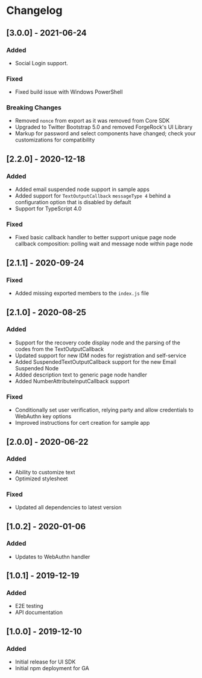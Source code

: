 # Changelog

## [3.0.0] - 2021-06-24

### Added

- Social Login support.

### Fixed

- Fixed build issue with Windows PowerShell

### Breaking Changes

- Removed `nonce` from export as it was removed from Core SDK
- Upgraded to Twitter Bootstrap 5.0 and removed ForgeRock's UI Library
- Markup for password and select components have changed; check your customizations for compatibility

## [2.2.0] - 2020-12-18

### Added

- Added email suspended node support in sample apps
- Added support for `TextOutputCallback` `messageType 4` behind a configuration option that is disabled by default
- Support for TypeScript 4.0

### Fixed

- Fixed basic callback handler to better support unique page node callback composition: polling wait and message node within page node

## [2.1.1] - 2020-09-24

### Fixed

- Added missing exported members to the `index.js` file

## [2.1.0] - 2020-08-25

### Added

- Support for the recovery code display node and the parsing of the codes from the TextOutputCallback
- Updated support for new IDM nodes for registration and self-service
- Added SuspendedTextOutputCallback support for the new Email Suspended Node
- Added description text to generic page node handler
- Added NumberAttributeInputCallback support

### Fixed

- Conditionally set user verification, relying party and allow credentials to WebAuthn key options
- Improved instructions for cert creation for sample app

## [2.0.0] - 2020-06-22

### Added

- Ability to customize text
- Optimized stylesheet

### Fixed

- Updated all dependencies to latest version

## [1.0.2] - 2020-01-06

### Added

- Updates to WebAuthn handler

## [1.0.1] - 2019-12-19

### Added

- E2E testing
- API documentation

## [1.0.0] - 2019-12-10

### Added

- Initial release for UI SDK
- Initial npm deployment for GA
